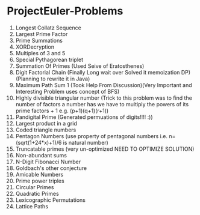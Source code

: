 # ProjectEuler-Problems
1. Longest Collatz Sequence
2. Largest Prime Factor
3. Prime Summations
4. XORDecryption
5. Multiples of 3 and 5
6. Special Pythagorean triplet
7. Summation Of Primes (Used Seive of Eratosthenes)
8. Digit Factorial Chain (Finally Long wait over Solved it memoization DP)(Planning to rewrite it in Java)
9. Maximum Path Sum 1 (Took Help From Discussion)(Very Important and Interesting Problem uses concept of BFS)
10. Highly divisible triangular number (Trick to this problem was to find the number of factors a number has we have to multiply the powers of its prime factors + 1 e.g. (p+1)(q+1)(r+1))
11. Pandigital Prime (Generated permuations of digits!!!! :))
12. Largest product in a grid
13. Coded triangle numbers
14. Pentagon Numbers (use property of pentagonal numbers i.e. n=(sqrt(1+24*x)+1)/6 is natural number)
15. Truncatable primes (very un-optimized NEED TO OPTIMIZE SOLUTION)
16. Non-abundant sums
17. N-Digit Fibonacci Number
18. Goldbach's other conjecture
19. Amicable Numbers
20. Prime power triples
21. Circular Primes
22. Quadratic Primes
23. Lexicographic Permutations
24. Lattice Paths
